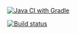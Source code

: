 [![Java CI with Gradle](https://github.com/karynaromanouskay/api-ci1/actions/workflows/gradle.yml/badge.svg)](https://github.com/karynaromanouskay/api-ci1/actions/workflows/gradle.yml)

[![Build status](https://ci.appveyor.com/api/projects/status/2ols67ej58k8fsb3?svg=true)](https://ci.appveyor.com/project/karynaromanouskay/api-ci1)

